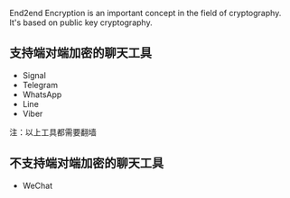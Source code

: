 
End2end Encryption is an important concept in the field of cryptography. It's based on public key cryptography.



## 支持端对端加密的聊天工具

- Signal
- Telegram
- WhatsApp
- Line
- Viber

注：以上工具都需要翻墙

## 不支持端对端加密的聊天工具

- WeChat